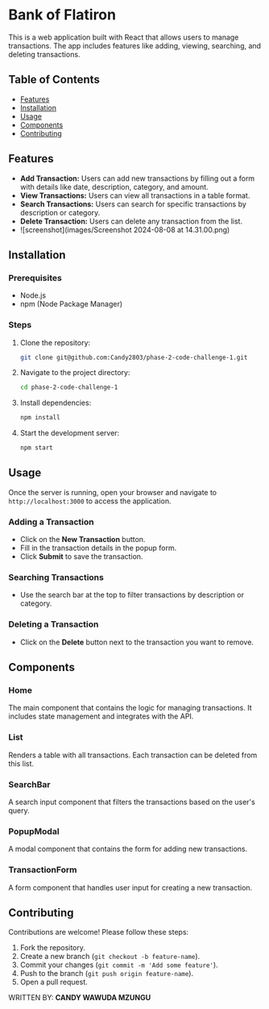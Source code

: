 # Bank of Flatiron 

This is a web application built with React that allows users to manage transactions. The app includes features like adding, viewing, searching, and deleting transactions.

## Table of Contents
- [Features](#features)
- [Installation](#installation)
- [Usage](#usage)
- [Components](#components)
- [Contributing](#contributing)


## Features
- **Add Transaction:** Users can add new transactions by filling out a form with details like date, description, category, and amount.
- **View Transactions:** Users can view all transactions in a table format.
- **Search Transactions:** Users can search for specific transactions by description or category.
- **Delete Transaction:** Users can delete any transaction from the list.
- ![screenshot](images/Screenshot 2024-08-08 at 14.31.00.png)

## Installation

### Prerequisites
- Node.js
- npm (Node Package Manager)

### Steps
1. Clone the repository:
    ```bash
    git clone git@github.com:Candy2803/phase-2-code-challenge-1.git
    ```
2. Navigate to the project directory:
    ```bash
    cd phase-2-code-challenge-1
    ```
3. Install dependencies:
    ```bash
    npm install
    ```
4. Start the development server:
    ```bash
    npm start
    ```

## Usage
Once the server is running, open your browser and navigate to `http://localhost:3000` to access the application. 

### Adding a Transaction
- Click on the **New Transaction** button.
- Fill in the transaction details in the popup form.
- Click **Submit** to save the transaction.

### Searching Transactions
- Use the search bar at the top to filter transactions by description or category.

### Deleting a Transaction
- Click on the **Delete** button next to the transaction you want to remove.

## Components

### Home
The main component that contains the logic for managing transactions. It includes state management and integrates with the API.

### List
Renders a table with all transactions. Each transaction can be deleted from this list.

### SearchBar
A search input component that filters the transactions based on the user's query.

### PopupModal
A modal component that contains the form for adding new transactions.

### TransactionForm
A form component that handles user input for creating a new transaction.

## Contributing
Contributions are welcome! Please follow these steps:
1. Fork the repository.
2. Create a new branch (`git checkout -b feature-name`).
3. Commit your changes (`git commit -m 'Add some feature'`).
4. Push to the branch (`git push origin feature-name`).
5. Open a pull request.

WRITTEN BY: **CANDY WAWUDA MZUNGU**
